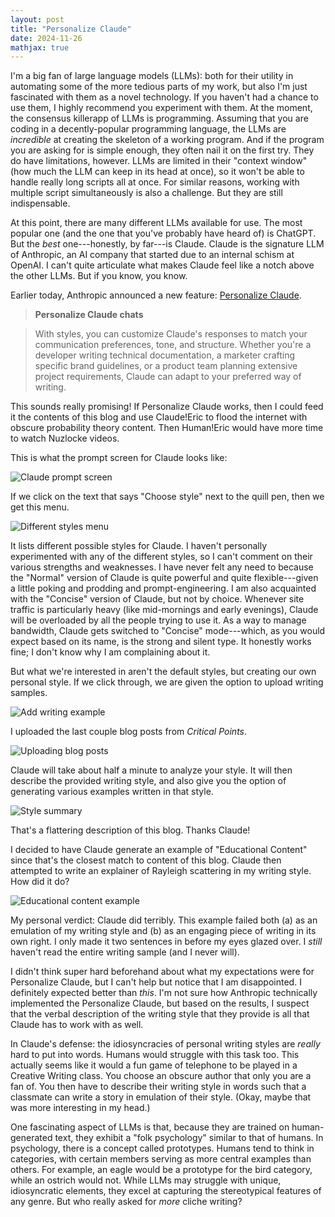 ```yaml
---
layout: post
title: "Personalize Claude"
date: 2024-11-26
mathjax: true
---
```


I'm a big fan of large language models (LLMs): both for their utility in automating some of the more tedious parts of my work, 
but also I'm just fascinated with them as a novel technology. If you haven't had a chance to use them, I highly recommend you 
experiment with them. At the moment, the consensus killerapp of LLMs is programming. Assuming that you are coding in a decently-popular 
programming language, the LLMs are *incredible* at creating the skeleton of a working
program. And if the program you are asking for is simple enough, they often nail it on the first try. They do have limitations, however.
LLMs are limited in their "context window" (how much the LLM can keep in its head at once), so it won't be able to handle
really long scripts all at once. For similar reasons, working with multiple script simultaneously is also a challenge. But they are still
indispensable.

At this point, there are many different LLMs available for use. The most popular one (and the one that you've probably have heard of) is
ChatGPT. But the *best* one---honestly, by far---is Claude. Claude is the signature LLM of Anthropic, an AI company that started due to an
internal schism at OpenAI. I can't quite articulate what makes Claude feel like a notch above the other LLMs.
But if you know, you know.

Earlier today, Anthropic announced a new feature: [Personalize Claude](https://www.anthropic.com/news/styles).

> **Personalize Claude chats**

>With styles, you can customize Claude's responses to match your communication preferences, tone, and structure. Whether you're a developer writing technical documentation, a marketer crafting specific brand guidelines, 
or a product team planning extensive project requirements, Claude can adapt to your preferred way of writing.

This sounds really promising! If Personalize Claude works, then I could feed it the contents of this blog and use Claude!Eric to flood 
the internet with obscure probability theory content. Then Human!Eric would have more time to watch Nuzlocke videos.

This is what the prompt screen for Claude looks like:

![Claude prompt screen](/assets/personalize-claude/claude-prompt-screen.png)

If we click on the text that says "Choose style" next to the quill pen, then we get this menu.

![Different styles menu](/assets/personalize-claude/different-styles.png)

It lists different possible styles for Claude. I haven't personally experimented with any of the different styles, so I can't comment on
their various strengths and weaknesses. I have never felt any need to because the "Normal" version of Claude is quite powerful
and quite flexible---given a little poking and prodding and prompt-engineering. I am also acquainted 
with the "Concise" version of Claude, but not by choice. Whenever site traffic is particularly heavy 
(like mid-mornings and early evenings), Claude will be overloaded by all the people trying to use it. As a way to manage bandwidth, 
Claude gets switched to "Concise" mode---which, as you would expect based on its name, is the strong and silent type. 
It honestly works fine; I don't know why I am complaining about it.

But what we're interested in aren't the default styles, but creating our own personal style. If we click through, we are
given the option to upload writing samples.

![Add writing example](/assets/personalize-claude/add-a-writing-example.png)

I uploaded the last couple blog posts from *Critical Points*.

![Uploading blog posts](/assets/personalize-claude/Uploading-blog-posts.png)

Claude will take about half a minute to analyze your style. It will then describe the provided writing style, and also
give you the option of generating various examples written in that style.

![Style summary](/assets/personalize-claude/style-summary.png)

That's a flattering description of this blog. Thanks Claude! 

I decided to have Claude generate an example of "Educational Content" since that's the closest match to content of this blog.
Claude then attempted to write an explainer of Rayleigh scattering in my writing style. How did it do?

![Educational content example](/assets/personalize-claude/educational-content.png)

My personal verdict: Claude did terribly. This example failed both (a) as an emulation of my writing style and (b) as an engaging piece of
writing in its own right. I only made it two sentences in before my eyes glazed over. I *still* haven't read the entire writing sample (and I never will).

I didn't think super hard beforehand about what my expectations were for Personalize Claude, but I can't help but notice 
that I am disappointed. I definitely expected better than *this*. I'm not sure how Anthropic technically implemented the Personalize Claude,
but based on the results, I suspect that the verbal description of the writing style that they provide is all that Claude has to work with
as well.

In Claude's defense: the idiosyncracies of personal writing styles are *really* hard to put into words. Humans would struggle with
this task too. This actually seems like it would a fun game of telephone to be played in a Creative Writing class. You choose an obscure author
that only you are a fan of. You then have to describe their writing style in words such that a classmate can write a story in emulation
of their style. (Okay, maybe that was more interesting in my head.)

One fascinating aspect of LLMs is that, because they are trained on human-generated text, they exhibit a "folk psychology" 
similar to that of humans. In psychology, there is a concept called prototypes. Humans tend to think in categories, 
with certain members serving as more central examples than others. 
For example, an eagle would be a prototype for the bird category, while an ostrich would not. 
While LLMs may struggle with unique, idiosyncratic elements, they excel at capturing the stereotypical features of any genre. 
But who really asked for *more* cliche writing?